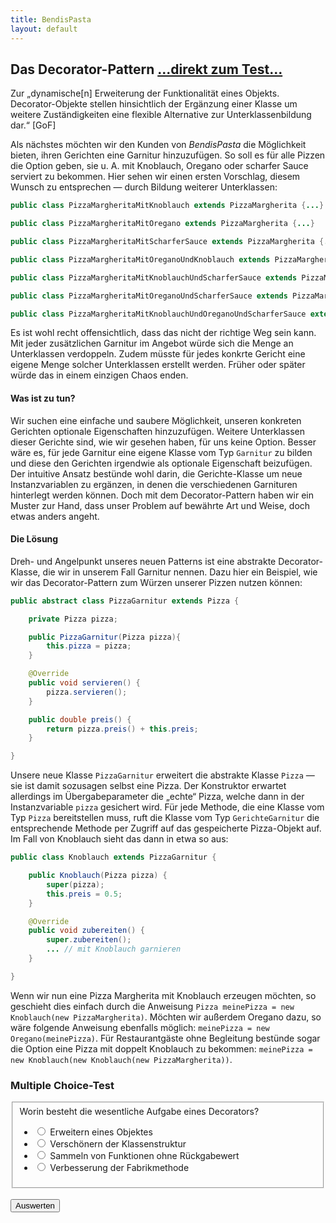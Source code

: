 ```yaml
---
title: BendisPasta
layout: default
---
```


## Das Decorator-Pattern <a class="testjump" href="#decoratorForm">...direkt zum Test...</a>

<p class="note">
    Zur „dynamische[n] Erweiterung der Funktionalität eines Objekts. Decorator-Objekte stellen hinsichtlich der Ergänzung einer Klasse um weitere Zuständigkeiten eine flexible Alternative zur Unterklassenbildung dar.“ [GoF]
</p>

Als nächstes möchten wir den Kunden von _BendisPasta_ die Möglichkeit bieten, ihren Gerichten  eine Garnitur hinzuzufügen. So soll es für alle Pizzen die Option geben, sie u. A. mit Knoblauch, Oregano oder scharfer Sauce serviert zu bekommen. Hier sehen wir einen ersten Vorschlag, diesem Wunsch zu entsprechen &mdash; durch Bildung weiterer Unterklassen:

```java
public class PizzaMargheritaMitKnoblauch extends PizzaMargherita {...}

public class PizzaMargheritaMitOregano extends PizzaMargherita {...}

public class PizzaMargheritaMitScharferSauce extends PizzaMargherita {...}

public class PizzaMargheritaMitOreganoUndKnoblauch extends PizzaMargherita {...}

public class PizzaMargheritaMitKnoblauchUndScharferSauce extends PizzaMargherita {...}

public class PizzaMargheritaMitOreganoUndScharferSauce extends PizzaMargherita {...}

public class PizzaMargheritaMitKnoblauchUndOreganoUndScharferSauce extends PizzaMargherita {...}

```

Es ist wohl recht offensichtlich, dass das nicht der richtige Weg sein kann. Mit jeder zusätzlichen Garnitur im Angebot würde sich die Menge an Unterklassen verdoppeln. Zudem müsste für jedes konkrte Gericht eine eigene Menge solcher Unterklassen erstellt werden. Früher oder später würde das in einem einzigen Chaos enden.

#### Was ist zu tun?

Wir suchen eine einfache und saubere Möglichkeit, unseren konkreten Gerichten optionale Eigenschaften hinzuzufügen. Weitere Unterklassen dieser Gerichte sind, wie wir gesehen haben, für uns keine Option. Besser wäre es, für jede Garnitur eine eigene Klasse vom Typ ``Garnitur`` zu bilden und diese den Gerichten irgendwie als optionale Eigenschaft beizufügen. Der intuitive Ansatz bestünde wohl darin, die Gerichte-Klasse um neue Instanzvariablen zu ergänzen, in denen die verschiedenen Garnituren hinterlegt werden können. Doch mit dem Decorator-Pattern haben wir ein Muster zur Hand, dass unser Problem auf bewährte Art und Weise, doch etwas anders angeht.

#### Die Lösung

Dreh- und Angelpunkt unseres neuen Patterns ist eine abstrakte Decorator-Klasse, die wir in unserem Fall Garnitur nennen. Dazu hier ein Beispiel, wie wir das Decorator-Pattern zum Würzen unserer Pizzen nutzen können:

```java
public abstract class PizzaGarnitur extends Pizza {

    private Pizza pizza;

    public PizzaGarnitur(Pizza pizza){
        this.pizza = pizza;
    }

    @Override
    public void servieren() {
        pizza.servieren();
    }

    public double preis() {
        return pizza.preis() + this.preis;
    }

}
```

Unsere neue Klasse ``PizzaGarnitur`` erweitert die abstrakte Klasse ``Pizza`` &mdash; sie ist damit sozusagen selbst eine Pizza. Der Konstruktor erwartet allerdings im Übergabeparameter die „echte“ Pizza, welche dann in der Instanzvariable ``pizza`` gesichert wird. Für jede Methode, die eine Klasse vom Typ ``Pizza`` bereitstellen muss, ruft die Klasse vom Typ ``GerichteGarnitur`` die entsprechende Methode per Zugriff auf das gespeicherte Pizza-Objekt auf. Im Fall von Knoblauch sieht das dann in etwa so aus:

```java
public class Knoblauch extends PizzaGarnitur {

    public Knoblauch(Pizza pizza) {
        super(pizza);
        this.preis = 0.5;
    }

    @Override
    public void zubereiten() {
        super.zubereiten();
        ... // mit Knoblauch garnieren
    }

}
```

Wenn wir nun eine Pizza Margherita mit Knoblauch erzeugen möchten, so geschieht dies einfach durch die Anweisung ``Pizza meinePizza = new Knoblauch(new PizzaMargherita)``. Möchten wir außerdem Oregano dazu, so wäre folgende Anweisung ebenfalls möglich: ``meinePizza = new Oregano(meinePizza)``. Für Restaurantgäste ohne Begleitung bestünde sogar die Option eine Pizza mit doppelt Knoblauch zu bekommen: ``meinePizza = new Knoblauch(new Knoblauch(new PizzaMargherita))``.



<form id="decoratorForm">
    <h3>Multiple Choice-Test</h3>
    <fieldset>
        Worin besteht die wesentliche Aufgabe eines Decorators?
        <ul>
            <li>
                <label>
                    <input type="radio" id="decoratorA" name="decoratorA">
                    Erweitern eines Objektes
                </label>
            </li>
            <li>
                <label>
                    <input type="radio" name="decoratorA">
                    Verschönern der Klassenstruktur
                </label>
            </li>
            <li>
                <label>
                    <input type="radio" name="decoratorA">
                    Sammeln von Funktionen ohne Rückgabewert
                </label>
            </li>
            <li>
                <label>
                    <input type="radio" name="decoratorA">
                    Verbesserung der Fabrikmethode
                </label>
            </li>
        </ul>
    </fieldset>
    <br/>
    <button type="button" onclick="checkDecorator()" id="decoratorButton">Auswerten</button>&nbsp;&nbsp;&nbsp;&nbsp;<center id="decoratorResult"></center>
    <center><a id="adapterNext" style="display: none;"></a></center>
</form>
